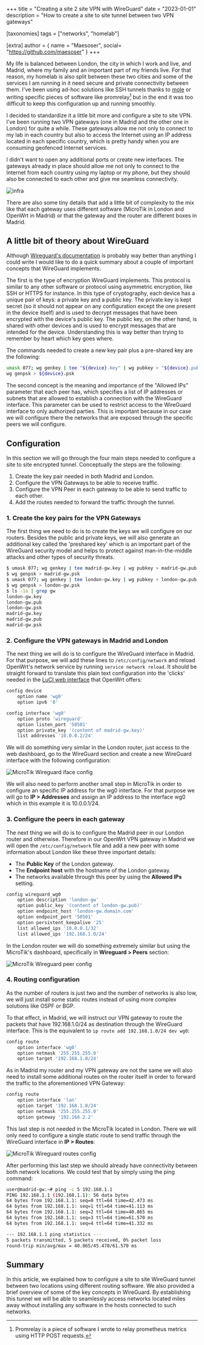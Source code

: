+++
title = "Creating a site 2 site VPN with WireGuard"
date = "2023-01-01"
description = "How to create a site to site tunnel between two VPN gateways"

[taxonomies]
tags = ["networks", "homelab"]

[extra]
author = { name = "Maesoser", social= "https://github.com/maesoser" }
+++

My life is balanced between London, the city in which I work and live, and Madrid, where my family and an important part of my friends live. For that reason, my homelab is also split between these two cities and some of the services I am running in it need secure and private connectivity between them. I've been using ad-hoc solutions like SSH tunnels thanks to [mole](https://github.com/davrodpin/mole) or writing specific pieces of software like promrelay[^1] but in the end it was too difficult to keep this configuration up and running smoothly.

I decided to standardize it a little bit more and configure a site to site VPN. I've been running two VPN gateways (one in Madrid and the other one in London) for quite a while. These gateways allow me not only to connect to my lab in each country but also to access the Internet using an IP address located in each specific country, which is pretty handy when you are consuming geofenced Internet services.

I didn't want to open any additional ports or create new interfaces. The gateways already in place should allow me not only to connect to the Internet from each country using my laptop or my phone, but they should also be connected to each other and give me seamless connectivity.

![infra](/images/site-to-site-wireguard/infra.png)

There are also some tiny details that add a little bit of complexity to the mix like that each gateway uses different software (MicroTik in London and OpenWrt in Madrid) or that the gateway and the router are different boxes in Madrid.

## A little bit of theory about WireGuard 

Although [Wireguard's documentation](https://www.wireguard.com/#conceptual-overview) is probably way better than anything I could write I would like to do a quick summary about a couple of important concepts that WireGuard implements. 

The first is the type of encryption WireGuard implements. This protocol is similar to any other software or protocol using asymmetric encryption, like SSH or HTTPS for instance. In this type of cryptography, each device has a unique pair of keys: a private key and a public key. The private key is kept secret (so it should not appear on any configuration except the one present in the device itself) and is used to decrypt messages that have been encrypted with the device's public key. The public key, on the other hand, is shared with other devices and is used to encrypt messages that are intended for the device. Understanding this is way better than trying to remember by heart which key goes where.

The commands needed to create a new key pair plus a pre-shared key are the following:

```bash
umask 077; wg genkey | tee "${device}.key" | wg pubkey > "${device}.pub"
wg genpsk > ${device}.psk
```

The second concept is the meaning and importance of the "Allowed IPs" parameter that each peer has, which specifies a list of IP addresses or subnets that are allowed to establish a connection with the WireGuard interface. This parameter can be used to restrict access to the WireGuard interface to only authorized parties. This is important because in our case we will configure there the networks that are exposed through the specific peers we will configure.

## Configuration

In this section we will go through the four main steps needed to configure a site to site encrypted tunnel. Conceptually the steps are the following:

1. Create the key pair needed in both Madrid and London.
2. Configure the VPN Gateways to be able to receive traffic.
3. Configure the VPN Peer in each gateway to be able to send traffic to each other.
4. Add the routes needed to forward the traffic through the tunnel.

### 1. Create the key pairs for the VPN Gateways

The first thing we need to do is to create the keys we will configure on our routers. Besides the public and private keys, we will also generate an additional key called the 'preshared key' which is an important part of the WireGuard security model and helps to protect against man-in-the-middle attacks and other types of security threats.

```bash
$ umask 077; wg genkey | tee madrid-gw.key | wg pubkey > madrid-gw.pub
$ wg genpsk > madrid-gw.psk
$ umask 077; wg genkey | tee london-gw.key | wg pubkey > london-gw.pub
$ wg genpsk > london-gw.psk
$ ls -1a | grep gw
london-gw.key
london-gw.pub
london-gw.psk
madrid-gw.key
madrid-gw.pub
madrid-gw.psk
```

### 2. Configure the VPN gateways in Madrid and London

The next thing we will do is to configure the WireGuard interface in Madrid. For that purpose, we will add these lines to `/etc/config/network` and reload OpenWrt's network service by running `service network reload`. It should be straight forward to translate this plain text configuration into the 'clicks' needed in the [LuCI web interface](https://openwrt.org/docs/guide-user/luci/start) that OpenWrt offers:

```bash
config device
	option name 'wg0'
	option ipv6 '0'

config interface 'wg0'
	option proto 'wireguard'
	option listen_port '50501'
	option private_key '(content of madrid-gw.key)'
	list addresses '10.0.0.2/24'
```

We will do something very similar in the London router, just access to the web dashboard, go to the WireGuard section and create a new WireGuard interface with the following configuration:

![MicroTik Wireguard iface config](/images/site-to-site-wireguard/microtik-1.jpg)

We will also need to perform another small step in MicroTik in order to configure an specific IP address for the wg0 interface. For that purpose we will go to **IP > Addresses** and assign an IP address to the interface wg0 which in this example it is 10.0.0.1/24.

### 3. Configure the peers in each gateway

The next thing we will do is to configure the Madrid peer in our London router and otherwise. Therefore in our OpenWrt VPN gateway in Madrid we will open the `/etc/config/network` file and add a new peer with some information about London like these three important details:

   - The **Public Key** of the London gateway.
   - The **Endpoint host** with the hostname of the London gateway.
   - The networks available through this peer by using the **Allowed IPs** setting.

```bash
config wireguard_wg0
	option description 'london-gw'
	option public_key '(content of london-gw.pub)'
	option endpoint_host 'london-gw.domain.com'
	option endpoint_port '50501'
	option persistent_keepalive '25'
	list allowed_ips '10.0.0.1/32'
	list allowed_ips '192.168.1.0/24'
```

In the London router we will do something extremely similar but using the MicroTik's dashboard, specifically in **Wireguard > Peers** section:

![MicroTik Wireguard peer config](/images/site-to-site-wireguard/microtik-2.png)

### 4. Routing configuration

As the number of routers is just two and the number of networks is also low, we will just install some static routes instead of using more complex solutions like OSPF or BGP.

To that effect, in Madrid, we will instruct our VPN gateway to route the packets that have 192.168.1.0/24 as destination through the WireGuard interface. This is the equivalent to `ip route add 192.168.1.0/24 dev wg0`:

```bash
config route
	option interface 'wg0'
	option netmask '255.255.255.0'
	option target '192.168.1.0/24'
```

As in Madrid my router and my VPN gateway are not the same we will also need to install some additional routes on the router itself in order to forward the traffic to the aforementioned VPN Gateway:

```bash
config route
	option interface 'lan'
	option target '192.168.1.0/24'
	option netmask '255.255.255.0'
	option gateway '192.168.2.2'
```

This last step is not needed in the MicroTik located in London. There we will only need to configure a single static route to send traffic through the WireGuard interface in **IP > Routes**:

![MicroTik Wireguard routes config](/images/site-to-site-wireguard/microtik-3.png)

After performing this last step we should already have connectivity between both network locations. We could test that by simply using the ping command:

```bash
user@madrid-gw:~# ping -c 5 192.168.1.1
PING 192.168.1.1 (192.168.1.1): 56 data bytes
64 bytes from 192.168.1.1: seq=0 ttl=64 time=42.473 ms
64 bytes from 192.168.1.1: seq=1 ttl=64 time=41.113 ms
64 bytes from 192.168.1.1: seq=2 ttl=64 time=40.865 ms
64 bytes from 192.168.1.1: seq=3 ttl=64 time=61.570 ms
64 bytes from 192.168.1.1: seq=4 ttl=64 time=41.332 ms

--- 192.168.1.1 ping statistics ---
5 packets transmitted, 5 packets received, 0% packet loss
round-trip min/avg/max = 40.865/45.470/61.570 ms
```

## Summary

In this article, we explained how to configure a site to site WireGuard tunnel between two locations using different routing software. We also provided a brief overview of some of the key concepts in WireGuard. By establishing this tunnel we will be able to seamlessly access networks located miles away without installing any software in the hosts connected to such networks.

[^1]: Promrelay is a piece of software I wrote to relay prometheus metrics using HTTP POST requests.